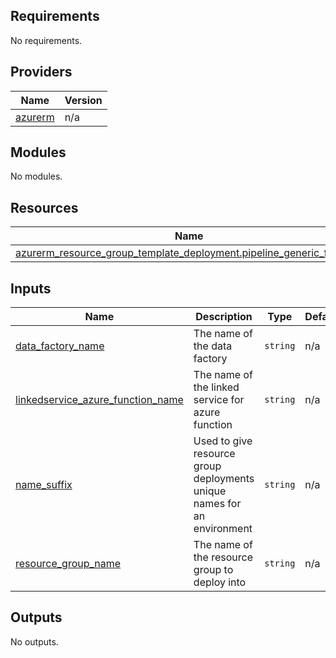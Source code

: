 <!-- BEGIN_TF_DOCS -->
## Requirements

No requirements.

## Providers

| Name | Version |
|------|---------|
| <a name="provider_azurerm"></a> [azurerm](#provider\_azurerm) | n/a |

## Modules

No modules.

## Resources

| Name | Type |
|------|------|
| [azurerm_resource_group_template_deployment.pipeline_generic_function](https://registry.terraform.io/providers/hashicorp/azurerm/latest/docs/resources/resource_group_template_deployment) | resource |

## Inputs

| Name | Description | Type | Default | Required |
|------|-------------|------|---------|:--------:|
| <a name="input_data_factory_name"></a> [data\_factory\_name](#input\_data\_factory\_name) | The name of the data factory | `string` | n/a | yes |
| <a name="input_linkedservice_azure_function_name"></a> [linkedservice\_azure\_function\_name](#input\_linkedservice\_azure\_function\_name) | The name of the linked service for azure function | `string` | n/a | yes |
| <a name="input_name_suffix"></a> [name\_suffix](#input\_name\_suffix) | Used to give resource group deployments unique names for an environment | `string` | n/a | yes |
| <a name="input_resource_group_name"></a> [resource\_group\_name](#input\_resource\_group\_name) | The name of the resource group to deploy into | `string` | n/a | yes |

## Outputs

No outputs.
<!-- END_TF_DOCS -->